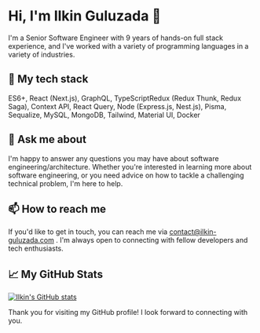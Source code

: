 
# Hi, I'm Ilkin Guluzada 👋

I'm a Senior Software Engineer with 9 years of hands-on full stack experience, and I've worked with a variety of programming languages in a variety of industries. 

## 🔭 My tech stack

ES6+, React (Next.js), GraphQL, TypeScriptRedux (Redux Thunk, Redux Saga), Context API, React Query, Node (Express.js, Nest.js), Pisma, Sequalize, MySQL, MongoDB, Tailwind, Material UI, Docker

## 💬 Ask me about

I'm happy to answer any questions you may have about software engineering/architecture. Whether you're interested in learning more about software engineering, or you need advice on how to tackle a challenging technical problem, I'm here to help.

## 📫 How to reach me

If you'd like to get in touch, you can reach me via [contact@ilkin-guluzada.com](mailto:contact@ilkin-guluzada.com) . I'm always open to connecting with fellow developers and tech enthusiasts.


## 📈 My GitHub Stats

[![Ilkin's GitHub stats](https://github-readme-stats.vercel.app/api?username=ilkinguluzada&count_private=true&show_icons=true&theme=dark)](https://github.com/anuraghazra/github-readme-stats)

Thank you for visiting my GitHub profile! I look forward to connecting with you.
